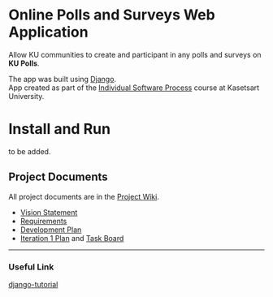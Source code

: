 # Online Polls and Surveys Web Application 

Allow KU communities to create and participant in any polls and surveys on **KU Polls**. <br>

The app was built using [Django](https://www.djangoproject.com/). <br>
App created as part of the [Individual Software Process](
https://cpske.github.io/ISP) course at Kasetsart University.

# Install and Run

to be added.

## Project Documents

All project documents are in the [Project Wiki](../../wiki/Home).

- [Vision Statement](../../wiki/Vision%20Statement)<br>
- [Requirements](../../wiki/Requirements)<br>
- [Development Plan](../../wiki/Development%20Plan)<br>
- [Iteration 1 Plan](../../wiki/Iteration%201%20Plan)
and [Task Board](https://github.com/users/jaybjackie/projects/4/views/2)
***
### Useful Link
[django-tutorial](https://docs.djangoproject.com/en/4.1/intro/tutorial01/)
